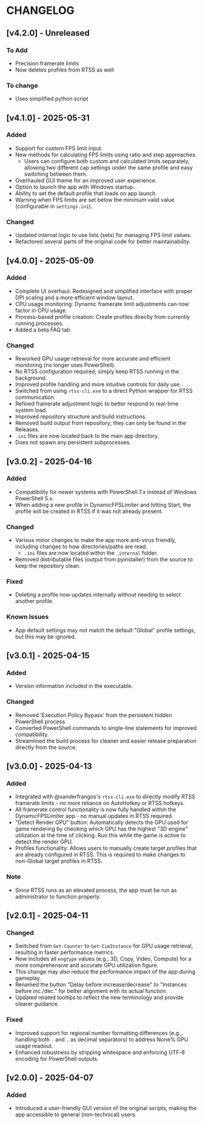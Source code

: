 # CHANGELOG

## [v4.2.0] - Unreleased
### To Add

- Precision framerate limits
- Now deletes profiles from RTSS as well

### To change
- Uses simplified python script

## [v4.1.0] - 2025-05-31
### Added

- Support for custom FPS limit input.
- New methods for calculating FPS limits using ratio and step approaches.
    - Users can configure both custom and calculated limits separately, allowing two different cap settings under the same profile and easy switching between them.
- Overhauled GUI theme for an improved user experience.
- Option to launch the app with Windows startup.
- Ability to set the default profile that loads on app launch.
- Warning when FPS limits are set below the minimum valid value (configurable in `settings.ini`).

### Changed
- Updated internal logic to use lists (sets) for managing FPS limit values.
- Refactored several parts of the original code for better maintainability.

## [v4.0.0] - 2025-05-09
### Added
- Complete UI overhaul: Redesigned and simplified interface with proper DPI scaling and a more efficient window layout.
- CPU usage monitoring: Dynamic framerate limit adjustments can now factor in CPU usage.
- Process-based profile creation: Create profiles directly from currently running processes.
- Added a beta FAQ tab

### Changed
- Reworked GPU usage retrieval for more accurate and efficient monitoring (no longer uses PowerShell).
- No RTSS configuration required; simply keep RTSS running in the background.
- Improved profile handling and more intuitive controls for daily use.
- Switched from using `rtss-cli.exe` to a direct Python wrapper for RTSS communication.
- Refined framerate adjustment logic to better respond to real-time system load.
- Improved repository structure and build instructions.
- Removed build output from repository; they can only be found in the Releases.
- `.ini` files are now located back to the main app directory.
- Does not spawn any persistent subprocesses.

## [v3.0.2] - 2025-04-16
### Added
- Compatibility for newer systems with PowerShell 7.x instead of Windows PowerShell 5.x.
- When adding a new profile in DynamicFPSLimiter and hitting Start, the profile will be created in RTSS if it was not already present.

### Changed
- Various minor changes to make the app more anti-virus friendly, including changes to how directories/paths are read.
    - `.ini` files are now located within the `_internal` folder.
- Removed distributable files (output from pyinstaller) from the source to keep the repository clean.

### Fixed
- Deleting a profile now updates internally without needing to select another profile.

### Known Issues
- App default settings may not match the default "Global" profile settings, but this may be ignored.

## [v3.0.1] - 2025-04-15
### Added
- Version information included in the executable.

### Changed
- Removed 'Execution Policy Bypass' from the persistent hidden PowerShell process.
- Converted PowerShell commands to single-line statements for improved compatibility.
- Streamlined the build process for cleaner and easier release preparation directly from the source.

## [v3.0.0] - 2025-04-13
### Added
- Integrated with @xanderfrangos's `rtss-cli.exe` to directly modify RTSS framerate limits - no more reliance on AutoHotkey or RTSS hotkeys.
- All framerate control functionality is now fully handled within the DynamicFPSLimiter app - no manual updates in RTSS required.
- "Detect Render GPU" button: Automatically detects the GPU used for game rendering by checking which GPU has the highest "3D engine" utilization at the time of clicking. Run this while the game is active to detect the render GPU.
- Profiles functionality: Allows users to manually create target profiles that are already configured in RTSS. This is required to make changes to non-Global target profiles in RTSS.

### Note
- Since RTSS runs as an elevated process, the app must be run as administrator to function properly.

## [v2.0.1] - 2025-04-11
### Changed
- Switched from `Get-Counter` to `Get-CimInstance` for GPU usage retrieval, resulting in faster performance metrics.
- Now includes all `engtype` values (e.g., 3D, Copy, Video, Compute) for a more comprehensive and accurate GPU utilization figure.
- This change may also reduce the performance impact of the app during gameplay.
- Renamed the button "Delay before increase/decrease" to "Instances before inc./dec." for better alignment with its actual function.
- Updated related tooltips to reflect the new terminology and provide clearer guidance.

### Fixed
- Improved support for regional number formatting differences (e.g., handling both `.` and `,` as decimal separators) to address None% GPU usage readout.
- Enhanced robustness by stripping whitespace and enforcing UTF-8 encoding for PowerShell outputs.

## [v2.0.0] - 2025-04-07
### Added
- Introduced a user-friendly GUI version of the original scripts, making the app accessible to general (non-technical) users.